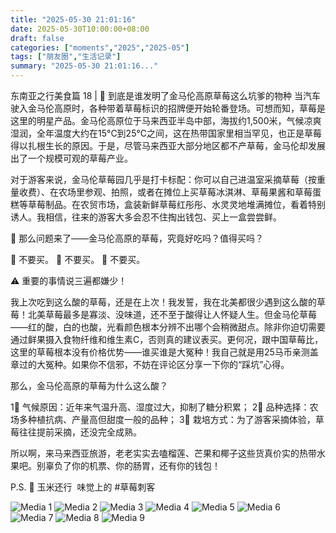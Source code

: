 ```yaml
---
title: "2025-05-30 21:01:16"
date: 2025-05-30T10:00:00+08:00
draft: false
categories: ["moments","2025","2025-05"]
tags: ["朋友圈","生活记录"]
summary: "2025-05-30 21:01:16..."
---
```


东南亚之行美食篇 18 | 🍓 到底是谁发明了金马伦高原草莓这么坑爹的物种
​
​当汽车驶入金马伦高原时，各种带着草莓标识的招牌便开始轮番登场。可想而知，草莓是这里的明星产品。金马伦高原位于马来西亚半岛中部，海拔约1,500米，气候凉爽湿润，全年温度大约在15°C到25°C之间，这在热带国家里相当罕见，也正是草莓得以扎根生长的原因。于是，尽管马来西亚大部分地区都不产草莓，金马伦却发展出了一个规模可观的草莓产业。

对于游客来说，金马伦草莓园几乎是打卡标配：你可以自己进温室采摘草莓（按重量收费）、在农场里参观、拍照，或者在摊位上买草莓冰淇淋、草莓果酱和草莓蛋糕等草莓制品。在农贸市场，盒装新鲜草莓红彤彤、水灵灵地堆满摊位，看着特别诱人。我相信，往来的游客大多会忍不住掏出钱包、买上一盒尝尝鲜。

🤔 那么问题来了——金马伦高原的草莓，究竟好吃吗？值得买吗？

🚫 不要买。
🚫 不要买。
🚫 不要买。

⚠️ 重要的事情说三遍都嫌少！

我上次吃到这么酸的草莓，还是在上次！我发誓，我在北美都很少遇到这么酸的草莓！北美草莓最多是寡淡、没味道，还不至于酸得让人怀疑人生。但金马伦草莓——红的酸，白的也酸，光看颜色根本分辨不出哪个会稍微甜点。除非你迫切需要通过鲜果摄入食物纤维和维生素C，否则真的建议表买。更何况，跟中国草莓比，这里的草莓根本没有价格优势——谁买谁是大冤种！我自己就是用25马币亲测盖章过的大冤种。如果你不信邪，不妨在评论区分享一下你的“踩坑”心得。

那么，金马伦高原的草莓为什么这么酸？

1⃣ 气候原因：近年来气温升高、湿度过大，抑制了糖分积累；
2⃣ 品种选择：农场多种植抗病、产量高但甜度一般的品种；
3⃣ 栽培方式：为了游客采摘体验，草莓往往提前采摘，还没完全成熟。

所以啊，来马来西亚旅游，老老实实去嗑榴莲、芒果和椰子这些货真价实的热带水果吧。别辜负了你的机票、你的肠胃，还有你的钱包！

P.S. 🌽 玉米还行
​
味觉上的 ​#草莓刺客

![Media 1](/Moments/photos/2025-05-30/202505302101160.jpg)
![Media 2](/Moments/photos/2025-05-30/202505302101161.jpg)
![Media 3](/Moments/photos/2025-05-30/202505302101162.jpg)
![Media 4](/Moments/photos/2025-05-30/202505302101163.jpg)
![Media 5](/Moments/photos/2025-05-30/202505302101164.jpg)
![Media 6](/Moments/photos/2025-05-30/202505302101165.jpg)
![Media 7](/Moments/photos/2025-05-30/202505302101166.jpg)
![Media 8](/Moments/photos/2025-05-30/202505302101167.jpg)
![Media 9](/Moments/photos/2025-05-30/202505302101168.jpg)

